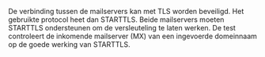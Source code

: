 De verbinding tussen de mailservers kan met TLS worden beveiligd. Het gebruikte protocol heet dan STARTTLS. Beide mailservers moeten STARTTLS ondersteunen om de versleuteling te laten werken. De test controleert de inkomende mailserver (MX) van een ingevoerde domeinnaam op de goede werking van STARTTLS.
